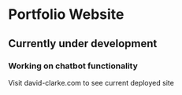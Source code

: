 # Portfolio Website

## Currently under development

### Working on chatbot functionality

Visit david-clarke.com to see current deployed site
